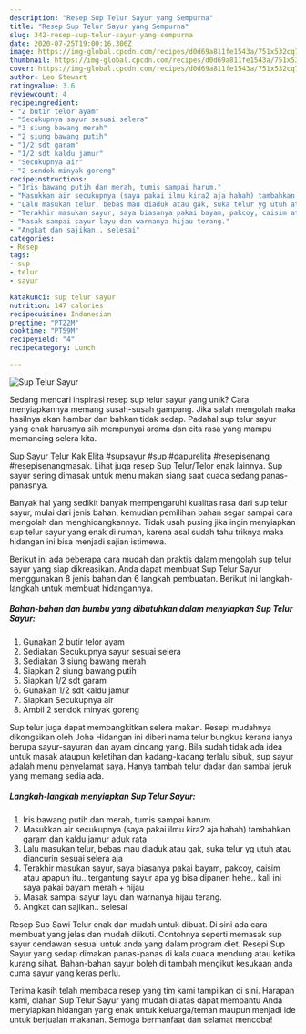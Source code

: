 ```yaml
---
description: "Resep Sup Telur Sayur yang Sempurna"
title: "Resep Sup Telur Sayur yang Sempurna"
slug: 342-resep-sup-telur-sayur-yang-sempurna
date: 2020-07-25T19:00:16.306Z
image: https://img-global.cpcdn.com/recipes/d0d69a811fe1543a/751x532cq70/sup-telur-sayur-foto-resep-utama.jpg
thumbnail: https://img-global.cpcdn.com/recipes/d0d69a811fe1543a/751x532cq70/sup-telur-sayur-foto-resep-utama.jpg
cover: https://img-global.cpcdn.com/recipes/d0d69a811fe1543a/751x532cq70/sup-telur-sayur-foto-resep-utama.jpg
author: Leo Stewart
ratingvalue: 3.6
reviewcount: 4
recipeingredient:
- "2 butir telor ayam"
- "Secukupnya sayur sesuai selera"
- "3 siung bawang merah"
- "2 siung bawang putih"
- "1/2 sdt garam"
- "1/2 sdt kaldu jamur"
- "Secukupnya air"
- "2 sendok minyak goreng"
recipeinstructions:
- "Iris bawang putih dan merah, tumis sampai harum."
- "Masukkan air secukupnya (saya pakai ilmu kira2 aja hahah) tambahkan garam dan kaldu jamur aduk rata"
- "Lalu masukan telur, bebas mau diaduk atau gak, suka telur yg utuh atau diancurin sesuai selera aja"
- "Terakhir masukan sayur, saya biasanya pakai bayam, pakcoy, caisim atau apapun itu.. tergantung sayur apa yg bisa dipanen hehe.. kali ini saya pakai bayam merah + hijau"
- "Masak sampai sayur layu dan warnanya hijau terang."
- "Angkat dan sajikan.. selesai"
categories:
- Resep
tags:
- sup
- telur
- sayur

katakunci: sup telur sayur 
nutrition: 147 calories
recipecuisine: Indonesian
preptime: "PT22M"
cooktime: "PT59M"
recipeyield: "4"
recipecategory: Lunch

---
```



![Sup Telur Sayur](https://img-global.cpcdn.com/recipes/d0d69a811fe1543a/751x532cq70/sup-telur-sayur-foto-resep-utama.jpg)

Sedang mencari inspirasi resep sup telur sayur yang unik? Cara menyiapkannya memang susah-susah gampang. Jika salah mengolah maka hasilnya akan hambar dan bahkan tidak sedap. Padahal sup telur sayur yang enak harusnya sih mempunyai aroma dan cita rasa yang mampu memancing selera kita.

Sup Sayur Telur Kak Elita #supsayur #sup #dapurelita #resepisenang #resepisenangmasak. Lihat juga resep Sup Telur/Telor enak lainnya. Sup sayur sering dimasak untuk menu makan siang saat cuaca sedang panas-panasnya.

Banyak hal yang sedikit banyak mempengaruhi kualitas rasa dari sup telur sayur, mulai dari jenis bahan, kemudian pemilihan bahan segar sampai cara mengolah dan menghidangkannya. Tidak usah pusing jika ingin menyiapkan sup telur sayur yang enak di rumah, karena asal sudah tahu triknya maka hidangan ini bisa menjadi sajian istimewa.


Berikut ini ada beberapa cara mudah dan praktis dalam mengolah sup telur sayur yang siap dikreasikan. Anda dapat membuat Sup Telur Sayur menggunakan 8 jenis bahan dan 6 langkah pembuatan. Berikut ini langkah-langkah untuk membuat hidangannya.

<!--inarticleads1-->

##### Bahan-bahan dan bumbu yang dibutuhkan dalam menyiapkan Sup Telur Sayur:

1. Gunakan 2 butir telor ayam
1. Sediakan Secukupnya sayur sesuai selera
1. Sediakan 3 siung bawang merah
1. Siapkan 2 siung bawang putih
1. Siapkan 1/2 sdt garam
1. Gunakan 1/2 sdt kaldu jamur
1. Siapkan Secukupnya air
1. Ambil 2 sendok minyak goreng


Sup telur juga dapat membangkitkan selera makan. Resepi mudahnya dikongsikan oleh Joha Hidangan ini diberi nama telur bungkus kerana ianya berupa sayur-sayuran dan ayam cincang yang. Bila sudah tidak ada idea untuk masak ataupun keletihan dan kadang-kadang terlalu sibuk, sup sayur adalah menu penyelamat saya. Hanya tambah telur dadar dan sambal jeruk yang memang sedia ada. 

<!--inarticleads2-->

##### Langkah-langkah menyiapkan Sup Telur Sayur:

1. Iris bawang putih dan merah, tumis sampai harum.
1. Masukkan air secukupnya (saya pakai ilmu kira2 aja hahah) tambahkan garam dan kaldu jamur aduk rata
1. Lalu masukan telur, bebas mau diaduk atau gak, suka telur yg utuh atau diancurin sesuai selera aja
1. Terakhir masukan sayur, saya biasanya pakai bayam, pakcoy, caisim atau apapun itu.. tergantung sayur apa yg bisa dipanen hehe.. kali ini saya pakai bayam merah + hijau
1. Masak sampai sayur layu dan warnanya hijau terang.
1. Angkat dan sajikan.. selesai


Resep Sup Sawi Telur enak dan mudah untuk dibuat. Di sini ada cara membuat yang jelas dan mudah diikuti. Contohnya seperti memasak sup sayur cendawan sesuai untuk anda yang dalam program diet. Resepi Sup Sayur yang sedap dimakan panas-panas di kala cuaca mendung atau ketika kurang sihat. Bahan-bahan sayur boleh di tambah mengikut kesukaan anda cuma sayur yang keras perlu. 

Terima kasih telah membaca resep yang tim kami tampilkan di sini. Harapan kami, olahan Sup Telur Sayur yang mudah di atas dapat membantu Anda menyiapkan hidangan yang enak untuk keluarga/teman maupun menjadi ide untuk berjualan makanan. Semoga bermanfaat dan selamat mencoba!
